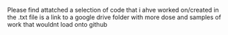 Please find attatched a selection of code that i ahve worked on/created in the .txt file is a link to a google drive folder with more dose and samples of work that wouldnt load onto github
